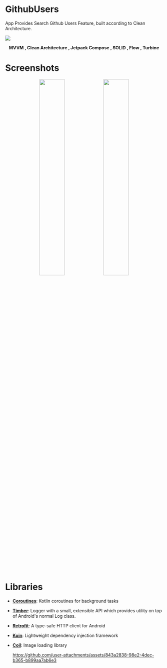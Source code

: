 # GithubUsers
App Provides Search Github Users Feature, built according to Clean Architecture.
<p>
<image src="/images/clean_arch.png">
</p>

<p align="center">
<b>MVVM  ,  Clean Architecture  ,  Jetpack Compose  ,  SOLID  ,  Flow  ,  Turbine</b>
</p>

# Screenshots
<p align="center">
<image src="/images/image1.jpg" width="40%">
<image src="/images/image2.jpg" width="40%">
</p>

# Libraries
* [**Coroutines**](https://github.com/Kotlin/kotlinx.coroutines): Kotlin coroutines for background tasks
* [**Timber**](https://github.com/JakeWharton/timber):  Logger with a small, extensible API which provides utility on top of Android's normal Log class.
* [**Retrofit**](https://github.com/square/retrofit):  A type-safe HTTP client for Android
* [**Koin**](https://github.com/InsertKoinIO/koin): Lightweight dependency injection framework
* [**Coil**](https://github.com/coil-kt/coil): Image loading library

  https://github.com/user-attachments/assets/843a2838-98e2-4dec-b365-b899aa7ab6e3
